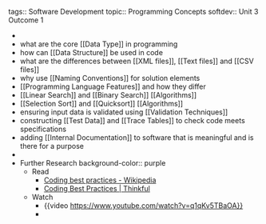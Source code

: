tags:: Software Development
topic:: Programming Concepts
softdev:: Unit 3 Outcome 1

-
- what are the core [[Data Type]] in programming
- how can [[Data Structure]] be used in code
- what are the differences between [[XML files]], [[Text files]] and [[CSV files]]
- why use [[Naming Conventions]] for solution elements
- [[Programming Language Features]] and how they differ
- [[Linear Search]] and [[Binary Search]] [[Algorithms]]
- [[Selection Sort]] and [[Quicksort]] [[Algorithms]]
- ensuring input data is validated using [[Validation Techniques]]
- constructing [[Test Data]] and [[Trace Tables]] to check code meets specifications
- adding [[Internal Documentation]] to software that is meaningful and is there for a purpose
-
- Further Research
  background-color:: purple
	- Read
		- [Coding best practices - Wikipedia](https://en.wikipedia.org/wiki/Coding_best_practices)
		- [Coding Best Practices | Thinkful](https://www.thinkful.com/blog/coding-best-practices/)
	- Watch
		- {{video https://www.youtube.com/watch?v=q1qKv5TBaOA}}
		-